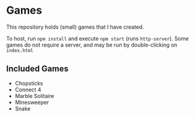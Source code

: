 # Games

This repository holds (small) games that I have created.

To host, run `npm install` and execute `npm start` (runs `http-server`). Some games do not require a server, and may be run by double-clicking on `index.html`

## Included Games
- Chopsticks
- Connect 4
- Marble Solitaire
- Minesweeper
- Snake